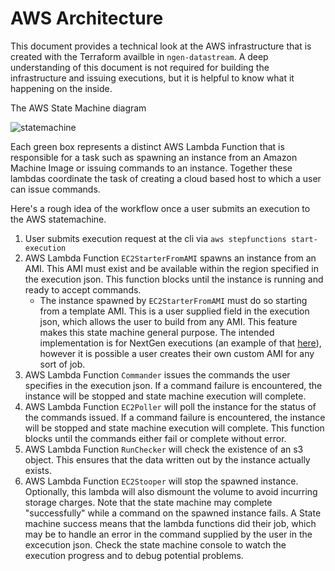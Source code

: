 # AWS Architecture
This document provides a technical look at the AWS infrastructure that is created with the Terraform availble in `ngen-datastream`. A deep understanding of this document is not required for building the infrastructure and issuing executions, but it is helpful to know what it happening on the inside.

The AWS State Machine diagram

![statemachine](../docs/images/statemachine.jpg)

Each green box represents a distinct AWS Lambda Function that is responsible for a task such as spawning an instance from an Amazon Machine Image or issuing commands to an instance. Together these lambdas coordinate the task of creating a cloud based host to which a user can issue commands. 

Here's a rough idea of the workflow once a user submits an execution to the AWS statemachine.
1) User submits execution request at the cli via `aws stepfunctions start-execution`
2) AWS Lambda Function `EC2StarterFromAMI` spawns an instance from an AMI. This AMI must exist and be available within the region specified in the execution json. This function blocks until the instance is running and ready to accept commands. 
    * The instance spawned by `EC2StarterFromAMI` must do so starting from a template AMI. This is a user supplied field in the execution json, which allows the user to build from any AMI. This feature makes this state machine general purpose. The intended implementation is for NextGen executions (an example of that [here](https://github.com/CIROH-UA/ngen-datastream/tree/main/terraform/AWS_BASICS.md#machine-images-amis)), however it is possible a user creates their own custom AMI for any sort of job.
3) AWS Lambda Function `Commander` issues the commands the user specifies in the execution json. If a command failure is encountered, the instance will be stopped and state machine execution will complete.
4) AWS Lambda Function `EC2Poller` will poll the instance for the status of the commands issued. If a command failure is encountered, the instance will be stopped and state machine execution will complete. This function blocks until the commands either fail or complete without error.
5) AWS Lambda Function `RunChecker` will check the existence of an s3 object. This ensures that the data written out by the instance actually exists.
6) AWS Lambda Function `EC2Stooper` will stop the spawned instance. Optionally, this lambda will also dismount the volume to avoid incurring storage charges. Note that the state machine may complete "successfully" while a command on the spawned instance fails. A State machine success means that the lambda functions did their job, which may be to handle an error in the command supplied by the user in the excecution json. Check the state machine console to watch the execution progress and to debug potential problems.

